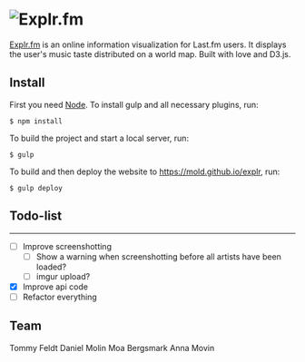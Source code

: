 # ![Explr.fm](src/assets/img/explrlogo.png)

[Explr.fm](https://mold.github.io/explr) is an online information visualization for Last.fm users. It displays the user's music taste distributed on a world map. Built with love and D3.js.



## Install

First you need [Node](https://nodejs.org/en/download/package-manager). To install gulp and all necessary plugins, run:

```
$ npm install
```
To build the project and start a local server, run:
```
$ gulp
``` 
To build and then deploy the website to https://mold.github.io/explr, run:
```
$ gulp deploy
``` 


## Todo-list
-----
- [ ] Improve screenshotting
  - [ ] Show a warning when screenshotting before all artists have been loaded?
  - [ ] imgur upload?
- [x] Improve api code
- [ ] Refactor everything

## Team

Tommy Feldt
Daniel Molin
Moa Bergsmark
Anna Movin
